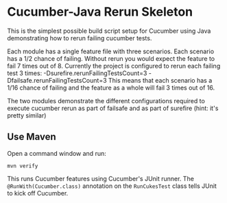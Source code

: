 # Cucumber-Java Rerun Skeleton

This is the simplest possible build script setup for Cucumber using Java demonstrating how to rerun failing cucumber tests.

Each module has a single feature file with three scenarios. Each scenario has a 1/2 chance of failing.
Without rerun you would expect the feature to fail 7 times out of 8.
Currently the project is configured to rerun each failing test 3 times:
  -Dsurefire.rerunFailingTestsCount=3
  -Dfailsafe.rerunFailingTestsCount=3
This means that each scenario has a 1/16 chance of failing and the feature as a whole will fail 3 times out of 16.

The two modules demonstrate the different configurations required to execute cucumber rerun as part of failsafe and as part of surefire (hint: it's pretty similar)

## Use Maven

Open a command window and run:

    mvn verify

This runs Cucumber features using Cucumber's JUnit runner. The `@RunWith(Cucumber.class)` annotation on the `RunCukesTest`
class tells JUnit to kick off Cucumber.